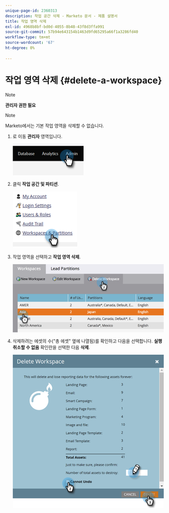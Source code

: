 ```yaml
---
unique-page-id: 2360313
description: 작업 공간 삭제 - Marketo 문서 - 제품 설명서
title: 작업 영역 삭제
exl-id: 4968b8bf-bd0d-4055-8b48-43f8d3ffa991
source-git-commit: 57b94e643154b1463d9fd65295a66f1a3286fd40
workflow-type: tm+mt
source-wordcount: '67'
ht-degree: 0%

---
```


# 작업 영역 삭제 {#delete-a-workspace}

>[!NOTE]
>
>**관리자 권한 필요**

>[!NOTE]
>
>Marketo에서는 기본 작업 영역을 삭제할 수 없습니다.

1. 로 이동 **관리자** 영역입니다.

   ![](assets/delete-a-workspace-1.png)

1. 클릭 **작업 공간 및 파티션**.

   ![](assets/delete-a-workspace-2.png)

1. 작업 영역을 선택하고 **작업 영역 삭제**.

   ![](assets/delete-a-workspace-3.png)

1. 삭제하려는 에셋의 수(&quot;총 에셋&quot; 옆에 나열됨)를 확인하고 다음을 선택합니다. **실행 취소할 수 없음** 확인란을 선택한 다음 **삭제**.

   ![](assets/delete-a-workspace-4.png)
